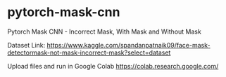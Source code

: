 # pytorch-mask-cnn
Pytorch Mask CNN - Incorrect Mask, With Mask and Without Mask

Dataset Link: https://www.kaggle.com/spandanpatnaik09/face-mask-detectormask-not-mask-incorrect-mask?select=dataset

Upload files and run in Google Colab https://colab.research.google.com/
